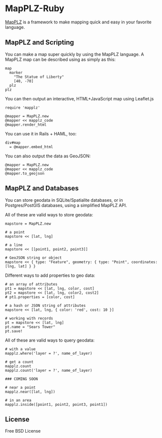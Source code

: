 # MapPLZ-Ruby

[MapPLZ](http://mapplz.com) is a framework to make mapping quick and easy in
your favorite language.

## MapPLZ and Scripting
You can make a map super quickly by using the MapPLZ language. A MapPLZ map
can be described using as simply as this:

```
map
  marker
    "The Statue of Liberty"
    [40, -70]
  plz
plz
```

You can then output an interactive, HTML+JavaScript map using Leaflet.js

```
require 'mapplz'

@mapper = MapPLZ.new
@mapper << mapplz_code
@mapper.render_html
```

You can use it in Rails + HAML, too:

```
div#map
  = @mapper.embed_html
```

You can also output the data as GeoJSON:

```
@mapper = MapPLZ.new
@mapper << mapplz_code
@mapper.to_geojson
```

## MapPLZ and Databases

You can store geodata in SQLite/Spatialite databases, or in Postgres/PostGIS
databases, using a simplified MapPLZ API.

All of these are valid ways to store geodata:

```
mapstore = MapPLZ.new

# a point
mapstore << [lat, lng]

# a line
mapstore << [[point1, point2, point3]]

# GeoJSON string or object
mapstore << { type: "Feature", geometry: { type: "Point", coordinates: [lng, lat] } }
```

Different ways to add properties to geo data:

```
# an array of attributes
pt1 = mapstore << [lat, lng, color, cost]
pt2 = mapstore << [lat, lng, color2, cost2]
# pt1.properties = [color, cost]

# a hash or JSON string of attributes
mapstore << [lat, lng, { color: 'red', cost: 10 }]

# working with records
pt = mapstore << [lat, lng]
pt.name = "Sears Tower"
pt.save!
```

All of these are valid ways to query geodata:

```
# with a value
mapplz.where('layer = ?', name_of_layer)

# get a count
mapplz.count
mapplz.count('layer = ?', name_of_layer)

### COMING SOON

# near a point
mapplz.near([lat, lng])

# in an area
mapplz.inside([point1, point2, point3, point1])
```

## License

Free BSD License
